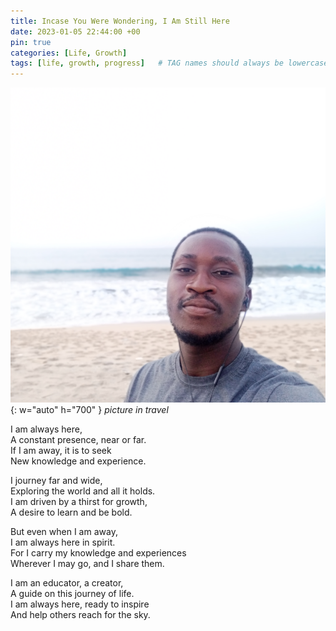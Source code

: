 ```yaml
---
title: Incase You Were Wondering, I Am Still Here
date: 2023-01-05 22:44:00 +00
pin: true
categories: [Life, Growth]
tags: [life, growth, progress]   # TAG names should always be lowercase
---
```


![travel-far](/assets/img/travel-far.jpg){: w="auto" h="700" }
_picture in travel_


I am always here,  
A constant presence, near or far.  
If I am away, it is to seek  
New knowledge and experience. 

I journey far and wide,  
Exploring the world and all it holds.  
I am driven by a thirst for growth,  
A desire to learn and be bold. 

But even when I am away,  
I am always here in spirit.  
For I carry my knowledge and experiences  
Wherever I may go, and I share them. 

I am an educator, a creator,  
A guide on this journey of life.  
I am always here, ready to inspire  
And help others reach for the sky.
